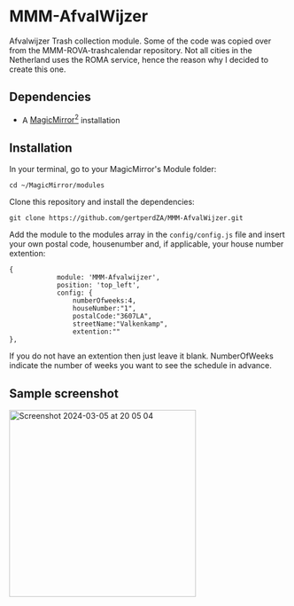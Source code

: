 # MMM-AfvalWijzer

Afvalwijzer Trash collection module. Some of the code was copied over from the MMM-ROVA-trashcalendar repository. Not all cities in the Netherland uses the ROMA service, hence the reason why I decided to create this one. 
## Dependencies
  * A [MagicMirror<sup>2</sup>](https://github.com/MichMich/MagicMirror) installation

## Installation

In your terminal, go to your MagicMirror's Module folder:
````
cd ~/MagicMirror/modules
````

Clone this repository and install the dependencies:
````
git clone https://github.com/gertperdZA/MMM-AfvalWijzer.git
````

Add the module to the modules array in the `config/config.js` file
and insert your own postal code, housenumber and, if applicable, your 
house number extention:

```
{
			module: 'MMM-Afvalwijzer',
			position: 'top_left',
			config: {
				numberOfweeks:4,
				houseNumber:"1",
				postalCode:"3607LA",
				streetName:"Valkenkamp",
				extention:""
},
```


If you do not have an extention then just leave it blank.
NumberOfWeeks indicate the number of weeks you want to see the schedule in advance.

## Sample screenshot
<img width="337" alt="Screenshot 2024-03-05 at 20 05 04" src="https://github.com/gertperdZA/MMM-AfvalWijzer/assets/49020124/336ce1e1-4d6f-47b5-b2ec-40274de2409d">




